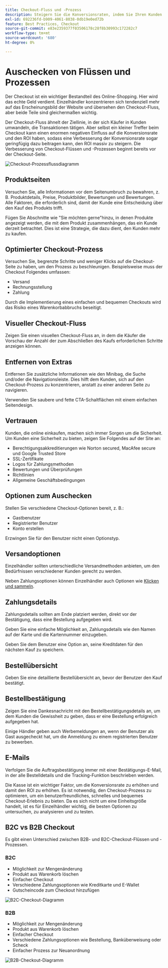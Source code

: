 ```yaml
---
title: Checkout-Fluss und -Prozess
description: Steigern Sie die Konversionsraten, indem Sie Ihren Kunden ein nahtloses Checkout-Erlebnis bieten.
exl-id: 692236fd-b909-4061-8038-0db19e0ed72b
feature: Best Practices, Checkout
source-git-commit: e83e2359377f03506178c28f8b30993c172282c7
workflow-type: tm+mt
source-wordcount: '680'
ht-degree: 0%

---
```


# Auschecken von Flüssen und Prozessen

Der Checkout ist ein wichtiger Bestandteil des Online-Shopping. Hier wird das echte Geld verdient. Einzelhändler konzentrieren sich tendenziell mehr auf das Erscheinungsbild der Website und übersehen den Checkout-Fluss, aber beide Teile sind gleichermaßen wichtig.

Der Checkout-Fluss ähnelt der Ziellinie, in der sich Käufer in Kunden umwandeln, die Transaktionen tätigen. Aber selbst ein kleiner Treffer beim Checkout kann einen enormen negativen Einfluss auf die Konversionsrate und den ROI haben, sodass eine Verbesserung der Konversionsrate sogar geringfügig dazu beitragen kann, den ROI massiv zu steigern. Die Verbesserung von Checkout-Flüssen und -Prozessen beginnt bereits vor der Checkout-Seite.

![Checkout-Prozessflussdiagramm](../../assets/playbooks/checkout-diagram.png)

## Produktseiten

Versuchen Sie, alle Informationen vor dem Seitenumbruch zu bewahren, z. B. Produktdetails, Preise, Produktbilder, Bewertungen und Bewertungen. Alle Faktoren, die erforderlich sind, damit der Kunde eine Entscheidung über den Kauf des Produkts trifft.

Fügen Sie Abschnitte wie &quot;Sie möchten gerne&quot;hinzu, in denen Produkte angezeigt werden, die mit dem Produkt zusammenhängen, das ein Kunde derzeit betrachtet. Dies ist eine Strategie, die dazu dient, den Kunden mehr zu kaufen.

## Optimierter Checkout-Prozess

Versuchen Sie, begrenzte Schritte und weniger Klicks auf die Checkout-Seite zu haben, um den Prozess zu beschleunigen. Beispielsweise muss der Checkout Folgendes umfassen:

- Versand
- Rechnungsstellung
- Zahlung

Durch die Implementierung eines einfachen und bequemen Checkouts wird das Risiko eines Warenkorbabbruchs beseitigt.

## Visueller Checkout-Fluss

Zeigen Sie einen visuellen Checkout-Fluss an, in dem die Käufer die Vorschau der Anzahl der zum Abschließen des Kaufs erforderlichen Schritte anzeigen können.

## Entfernen von Extras

Entfernen Sie zusätzliche Informationen wie den Minibag, die Suche und/oder die Navigationsleiste. Dies hilft dem Kunden, sich auf den Checkout-Prozess zu konzentrieren, anstatt zu einer anderen Seite zu navigieren.

Verwenden Sie saubere und fette CTA-Schaltflächen mit einem einfachen Seitendesign.

## Vertrauen

Kunden, die online einkaufen, machen sich immer Sorgen um die Sicherheit. Um Kunden eine Sicherheit zu bieten, zeigen Sie Folgendes auf der Site an:

- Berechtigungsakkreditierungen wie Norton secured, MacAfee secure und Google Trusted Store
- SSL-Zertifikate
- Logos für Zahlungsmethoden
- Bewertungen und Überprüfungen
- Richtlinien
- Allgemeine Geschäftsbedingungen

## Optionen zum Auschecken

Stellen Sie verschiedene Checkout-Optionen bereit, z. B.:

- Gastbenutzer
- Registrierter Benutzer
- Konto erstellen

Erzwingen Sie für den Benutzer nicht einen Optionstyp.

## Versandoptionen

Einzelhändler sollten unterschiedliche Versandmethoden anbieten, um den Bedürfnissen verschiedener Kunden gerecht zu werden.

Neben Zahlungsoptionen können Einzelhändler auch Optionen wie [Klicken und sammeln](click-collect.md).

## Zahlungsdetails

Zahlungsdetails sollten am Ende platziert werden, direkt vor der Bestätigung, dass eine Bestellung aufgegeben wird.

Geben Sie eine einfache Möglichkeit an, Zahlungsdetails wie den Namen auf der Karte und die Kartennummer einzugeben.

Geben Sie dem Benutzer eine Option an, seine Kreditdaten für den nächsten Kauf zu speichern.

## Bestellübersicht

Geben Sie eine detaillierte Bestellübersicht an, bevor der Benutzer den Kauf bestätigt.

## Bestellbestätigung

Zeigen Sie eine Dankesnachricht mit den Bestellbestätigungsdetails an, um dem Kunden die Gewissheit zu geben, dass er eine Bestellung erfolgreich aufgegeben hat.

Einige Händler geben auch Werbemeldungen an, wenn der Benutzer als Gast ausgecheckt hat, um die Anmeldung zu einem registrierten Benutzer zu bewerben.

## E-Mails

Verfolgen Sie die Auftragsbestätigung immer mit einer Bestätigungs-E-Mail, in der alle Bestelldetails und die Tracking-Funktion beschrieben werden.

Die Kasse ist ein wichtiger Faktor, um die Konversionsrate zu erhöhen und damit den ROI zu erhöhen. Es ist notwendig, den Checkout-Prozess zu optimieren, um ein benutzerfreundliches, schnelles und bequemes Checkout-Erlebnis zu bieten. Da es sich nicht um eine Einheitsgröße handelt, ist es für Einzelhändler wichtig, die besten Optionen zu untersuchen, zu analysieren und zu testen.

## B2C vs B2B Checkout

Es gibt einen Unterschied zwischen B2B- und B2C-Checkout-Flüssen und -Prozessen.

### B2C

- Möglichkeit zur Mengenänderung
- Produkt aus Warenkorb löschen
- Einfacher Checkout
- Verschiedene Zahlungsoptionen wie Kreditkarte und E-Wallet
- Gutscheincode zum Checkout hinzufügen

![B2C-Checkout-Diagramm](../../assets/playbooks/checkout-b2c.png)

### B2B

- Möglichkeit zur Mengenänderung
- Produkt aus Warenkorb löschen
- Einfacher Checkout
- Verschiedene Zahlungsoptionen wie Bestellung, Banküberweisung oder Scheck
- Einfacher Prozess zur Neuanordnung

![B2B-Checkout-Diagramm](../../assets/playbooks/checkout-b2b.png)
